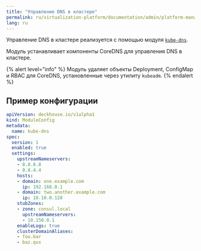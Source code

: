 ```yaml
---
title: "Управление DNS в кластере"
permalink: ru/virtualization-platform/documentation/admin/platform-management/network/other/dns.html
lang: ru
---
```


Управление DNS в кластере реализуется с помощью модуля [`kube-dns`](/modules/kube-dns/).

<!-- Перенесено с небольшими изменениями из https://deckhouse.ru/products/kubernetes-platform/documentation/latest/modules/kube-dns/ -->

Модуль устанавливает компоненты CoreDNS для управления DNS в кластере.

{% alert level="info" %}
Модуль удаляет объекты Deployment, ConfigMap и RBAC для CoreDNS, установленные через утилиту `kubeadm`.
{% endalert %}

<!-- Перенесено с небольшими изменениями из https://deckhouse.ru/products/kubernetes-platform/documentation/latest/modules/kube-dns/examples.html -->

## Пример конфигурации

```yaml
apiVersion: deckhouse.io/v1alpha1
kind: ModuleConfig
metadata:
  name: kube-dns
spec:
  version: 1
  enabled: true
  settings:
    upstreamNameservers:
    - 8.8.8.8
    - 8.8.4.4
    hosts:
    - domain: one.example.com
      ip: 192.168.0.1
    - domain: two.another.example.com
      ip: 10.10.0.128
    stubZones:
    - zone: consul.local
      upstreamNameservers:
      - 10.150.0.1
    enableLogs: true
    clusterDomainAliases:
    - foo.bar
    - baz.qux
```
